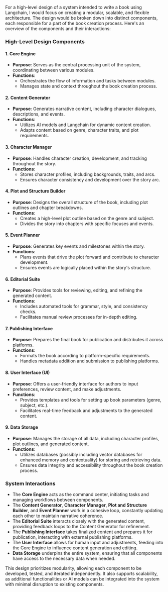 For a high-level design of a system intended to write a book using Langchain, I would focus on creating a modular, scalable, and flexible architecture. The design would be broken down into distinct components, each responsible for a part of the book creation process. Here's an overview of the components and their interactions:

### High-Level Design Components

#### 1. **Core Engine**
- **Purpose**: Serves as the central processing unit of the system, coordinating between various modules.
- **Functions**:
  - Orchestrates the flow of information and tasks between modules.
  - Manages state and context throughout the book creation process.

#### 2. **Content Generator**
- **Purpose**: Generates narrative content, including character dialogues, descriptions, and events.
- **Functions**:
  - Utilizes AI models and Langchain for dynamic content creation.
  - Adapts content based on genre, character traits, and plot requirements.

#### 3. **Character Manager**
- **Purpose**: Handles character creation, development, and tracking throughout the story.
- **Functions**:
  - Stores character profiles, including backgrounds, traits, and arcs.
  - Ensures character consistency and development over the story arc.

#### 4. **Plot and Structure Builder**
- **Purpose**: Designs the overall structure of the book, including plot outlines and chapter breakdowns.
- **Functions**:
  - Creates a high-level plot outline based on the genre and subject.
  - Divides the story into chapters with specific focuses and events.

#### 5. **Event Planner**
- **Purpose**: Generates key events and milestones within the story.
- **Functions**:
  - Plans events that drive the plot forward and contribute to character development.
  - Ensures events are logically placed within the story's structure.

#### 6. **Editorial Suite**
- **Purpose**: Provides tools for reviewing, editing, and refining the generated content.
- **Functions**:
  - Includes automated tools for grammar, style, and consistency checks.
  - Facilitates manual review processes for in-depth editing.

#### 7. **Publishing Interface**
- **Purpose**: Prepares the final book for publication and distributes it across platforms.
- **Functions**:
  - Formats the book according to platform-specific requirements.
  - Handles metadata addition and submission to publishing platforms.

#### 8. **User Interface (UI)**
- **Purpose**: Offers a user-friendly interface for authors to input preferences, review content, and make adjustments.
- **Functions**:
  - Provides templates and tools for setting up book parameters (genre, subject, etc.).
  - Facilitates real-time feedback and adjustments to the generated content.

#### 9. **Data Storage**
- **Purpose**: Manages the storage of all data, including character profiles, plot outlines, and generated content.
- **Functions**:
  - Utilizes databases (possibly including vector databases for enhanced memory and contextuality) for storing and retrieving data.
  - Ensures data integrity and accessibility throughout the book creation process.

### System Interactions
- The **Core Engine** acts as the command center, initiating tasks and managing workflows between components.
- The **Content Generator**, **Character Manager**, **Plot and Structure Builder**, and **Event Planner** work in a cohesive loop, constantly updating each other to maintain narrative coherence.
- The **Editorial Suite** interacts closely with the generated content, providing feedback loops to the Content Generator for refinement.
- The **Publishing Interface** takes finalized content and prepares it for publication, interacting with external publishing platforms.
- The **User Interface** allows for human input and adjustments, feeding into the Core Engine to influence content generation and editing.
- **Data Storage** underpins the entire system, ensuring that all components have access to the necessary data when needed.

This design prioritizes modularity, allowing each component to be developed, tested, and iterated independently. It also supports scalability, as additional functionalities or AI models can be integrated into the system with minimal disruption to existing components.
